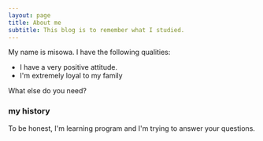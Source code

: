 ```yaml
---
layout: page
title: About me
subtitle: This blog is to remember what I studied.
---
```


My name is misowa. I have the following qualities:

- I have a very positive attitude.
- I'm extremely loyal to my family

What else do you need?

### my history

To be honest, I'm learning program and I'm trying to answer your questions.

